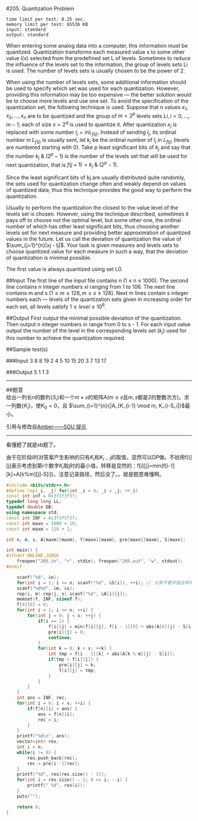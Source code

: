 

#205. Quantization Problem

    time limit per test: 0.25 sec.
    memory limit per test: 65536 KB
    input: standard
    output: standard



When entering some analog data into a computer, this information must be quantized. Quantization transforms each measured value x to some other value l(x) selected from the predefined set L of levels. Sometimes to reduce the influence of the levels set to the information, the group of levels sets Li is used. The number of levels sets is usually chosen to be the power of 2. 

When using the number of levels sets, some additional information should be used to specify which set was used for each quantization. However, providing this information may be too expensive — the better solution would be to choose more levels and use one set. To avoid the specification of the quantization set, the following technique is used. Suppose that n values $x_1, x_2, ..., x_n$ are to be quantized and the group of $m=2^p$ levels sets $Li, i=0, ..., m-1$; each of size $s=2^q$ is used to quantize it. After quantization $x_j$ is replaced with some number $l_j = in L_{f(j)}$. Instead of sending $l_j$, its ordinal number in $L_{f(j)}$ is usually sent, let $k_j$ be the ordinal number of $l_j$ in $L_{f(j)}$ (levels are numbered starting with 0). Take p least significant bits of $k_j$ and say that the number $k_j\ \&\ (2^p-1)$ is the number of the levels set that will be used for next quantization, that is $f(j+1) = k_j\ \&\ (2^p-1)$. 

Since the least significant bits of kj are usually distributed quite randomly, the sets used for quantization change often and weakly depend on values of quantized data, thus this technique provides the good way to perform the quantization. 

Usually to perform the quantization the closest to the value level of the levels set is chosen. However, using the technique described, sometimes it pays off to choose not the optimal level, but some other one, the ordinal number of which has other least significant bits, thus choosing another levels set for next measure and providing better approximation of quantized values in the future. Let us call the deviation of quantization the value of $\sum_{j=1}^{n}|xj - lj|$. Your task is given measures and levels sets to choose quantized value for each measure in such a way, that the deviation of quantization is minimal possible. 

The first value is always quantized using set L0. 

##Input
The first line of the input file contains n (1 ≤ n ≤ 1000). The second line contains n integer numbers xi ranging from 1 to 106. The next line contains m and s $(1 ≤ m ≤ 128, m ≤ s ≤ 128)$. Next m lines contain s integer numbers each — levels of the quantization sets given in increasing order for each set, all levels satisfy $1 ≤ level ≤ 10^6$. 

##Output
First output the minimal possible deviation of the quantization. Then output n integer numbers in range from 0 to s - 1. For each input value output the number of the level in the corresponding levels set $(k_j)$ used for this number to achieve the quantization required. 

##Sample test(s)

###Input
    3 
    8 8 19 
    2 4 
    5 10 15 20 
    3 7 13 17 

###Output
    5 
    1 1 3
    

------------
##题意    
给出一列长n的数列$\{S_i\}$和一个$m\times s$的矩阵$A$($m\le s$且$m,s$都是2的整数次方)。求一列数$\{K_i\}$，使$K_0=0$，且 $\sum_{i=1}^{n}{|A_{K_{i-1} \mod m, K_i}-S_i|}$最小。

引用与修改自[Amber——SGU 提示][1]

-----------------

看懂题了就是sb题了。

由于在阶段i时对答案产生影响的只有$K_i$和$K_{i-1}$的取值，显然可以DP做。不妨用f[i][j]表示考虑到第i个数字$K_i$取j时的最小值，转移是显然的：f[i][j]=min(f[i-1][k]+A[k%m][j]-S[i])，注意记录路径，然后没了。。就是题意难懂啊。


```cpp
#include <bits/stdc++.h>
#define rep(_i, _j) for(int _i = 0; _i < _j; ++_i)
const int inf = 0x3f3f3f3f;
typedef long long LL;
typedef double DB;
using namespace std;
const int INF = 0x3f3f3f3f;
const int maxn = 1000 + 10;
const int maxm = 128 + 2;

int n, m, s, A[maxm][maxm], f[maxn][maxm], pre[maxn][maxm], S[maxn];

int main() {
#ifndef ONLINE_JUDGE
	freopen("205.in", "r", stdin); freopen("205.out", "w", stdout);
#endif

	scanf("%d", &n);
	for(int i = 1; i <= n; scanf("%d", &S[i]), ++i); // 大家不要学我这样写。。。
	scanf("%d%d", &m, &s);
	rep(i, m) rep(j, s) scanf("%d", &A[i][j]);
	memset(f, INF, sizeof f);
	f[0][0] = 0;
	for(int i = 1; i <= n; ++i) {
		for(int j = 0; j < s; ++j) {
			if(i == 1) {
				f[i][j] = min(f[i][j], f[i - 1][0] + abs(A[0][j] - S[i]));
				pre[i][j] = 0;
				continue;
			}
			for(int k = 0; k < s; ++k) {
				int tmp = f[i - 1][k] + abs(A[k % m][j] - S[i]);
				if(tmp < f[i][j]) {
					pre[i][j] = k;
					f[i][j] = tmp;
				}
			}
		}
	}
	int ans = INF, rec;
	for(int i = 0; i < s; ++i) {
		if(f[n][i] < ans) {
			ans = f[n][i];
			rec = i;
		}
	}
	printf("%d\n", ans);
	vector<int> res;
	int i = n;
	while(i != 0) {
		res.push_back(rec);
		rec = pre[i--][rec];
	}
	printf("%d", res[res.size() - 1]);
	for(int i = res.size() - 2; 0 <= i; --i) {
		printf(" %d", res[i]);
	}
	puts("");

	return 0;
}


```


  [1]: http://adn.botao.hu/?p=39